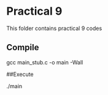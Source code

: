 # Practical 9

This folder contains practical 9 codes


## Compile

gcc main_stub.c -o main -Wall


##Execute

./main
